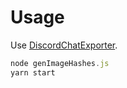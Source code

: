 # Usage

Use [DiscordChatExporter](https://github.com/Tyrrrz/DiscordChatExporter).

```js
node genImageHashes.js
yarn start
```
